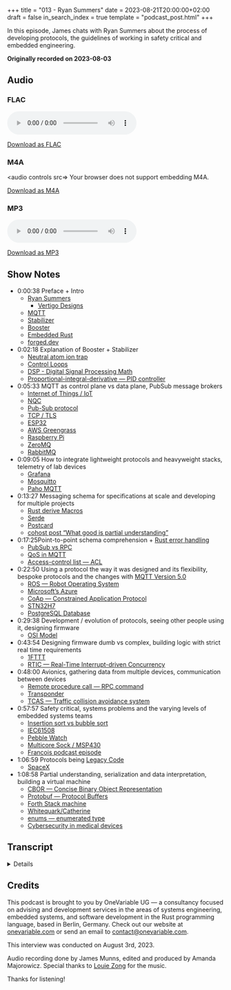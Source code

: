 +++
title = "013 - Ryan Summers"
date = 2023-08-21T20:00:00+02:00
draft = false
in_search_index = true
template = "podcast_post.html"
+++

In this episode, James chats with Ryan Summers about the process of developing protocols, 
the guidelines of working in safety critical and embedded engineering. 

**Originally recorded on 2023-08-03**

<!-- more -->

## Audio

### FLAC

<audio
    controls
    src="">
        Your browser does not support embedding FLAC
</audio>

[Download as FLAC]()

### M4A

<audio
    controls
    src=>
        Your browser does not support embedding M4A.
</audio>

[Download as M4A]()

### MP3

<audio
    controls
    src="">
        Your browser does not support embedding MP3.
</audio>

[Download as MP3]()


## Show Notes
- 0:00:38 Preface + Intro 
    - [Ryan Summers](https://github.com/ryan-summers) 
        - [Vertigo Designs](https://vertigo-designs.com/)
    - [MQTT](https://mqtt.org/)
    - [Stabilizer](https://quartiq.de/stabilizer/)
    - [Booster](https://quartiq.de/booster/)
    - [Embedded Rust](https://docs.rust-embedded.org/book/)
    - [forged.dev](https://forged.dev/)
- 0:02:18 Explanation of Booster + Stabilizer 
    - [Neutral atom ion trap](https://www.hamamatsu.com/eu/en/applications/quantum-technologies/neutral-atoms-and-trapped-ions.html#:~:text=Neutral%20atoms%20and%20trapped%20ions%20use%20laser%20cooling%20to%20cool,create%20potentials%20that%20confine%20ions.)
    - [Control Loops](https://en.wikipedia.org/wiki/Control_loop)
    - [DSP - Digital Signal Processing Math](https://cds.cern.ch/record/1100533/files/p10.pdf)
    - [Proportional-integral-derivative — PID controller](https://en.wikipedia.org/wiki/Proportional%E2%80%93integral%E2%80%93derivative_controller)
- 0:05:33 MQTT as control plane vs data plane, PubSub message brokers 
    - [Internet of Things / IoT](https://en.wikipedia.org/wiki/Internet_of_things)
    - [NQC](http://nqctelecom.vn/en/solutions/oil-gas)
    - [Pub-Sub protocol](https://en.wikipedia.org/wiki/Publish%E2%80%93subscribe_pattern)
    - [TCP / TLS](https://beta.computer-networking.info/syllabus/default/protocols/tls.html#:~:text=TLS%20is%20responsible%20for%20the,this%20encrypted%20and%20authenticated%20bytestream.)
    - [ESP32](https://en.wikipedia.org/wiki/ESP32)
    - [AWS Greengrass](https://aws.amazon.com/greengrass/)
    - [Raspberry Pi](https://www.raspberrypi.com/)
    - [ZeroMQ](https://zeromq.org/)
    - [RabbitMQ](https://www.rabbitmq.com/)
- 0:09:05 How to integrate lightweight protocols and heavyweight stacks, telemetry of lab devices   
    - [Grafana](https://grafana.com/)
    - [Mosquitto](https://mosquitto.org/)
    - [Paho MQTT](https://eclipse.dev/paho/)
- 0:13:27 Messaging schema for specifications at scale and developing for multiple projects 
    - [Rust derive Macros](https://doc.rust-lang.org/reference/procedural-macros.html#derive-macros)
    - [Serde](https://serde.rs/)
    - [Postcard](https://docs.rs/postcard/latest/postcard/)
    - [cohost post “What good is partial understanding”](https://cohost.org/jamesmunns/post/1469045-what-good-is-partial) 
- 0:17:25Point-to-point schema comprehension + [Rust error handling](https://doc.rust-lang.org/book/ch09-00-error-handling.html)
    - [PubSub vs RPC](https://blog.opto22.com/optoblog/request-response-vs-pub-sub-part-1)
    - [QoS in MQTT](https://cedalo.com/blog/understanding-mqtt-qos/)
    - [Access-control list — ACL](https://en.wikipedia.org/wiki/Access-control_list)
- 0:22:50 Using a protocol the way it was designed and its flexibility, bespoke protocols and the changes with [MQTT Version 5.0](https://docs.oasis-open.org/mqtt/mqtt/v5.0/mqtt-v5.0.html) 
    - [ROS — Robot Operating System](https://www.ros.org/)
    - [Microsoft’s Azure](https://azure.microsoft.com/en-us/)
    - [CoAp — Constrained Application Protocol](https://en.wikipedia.org/wiki/Constrained_Application_Protocol)
    - [STN32H7](https://www.st.com/en/microcontrollers-microprocessors/stm32h7-series.html)
    - [PostgreSQL Database](https://www.postgresql.org/)
- 0:29:38 Development / evolution of protocols, seeing other people using it, designing firmware 
    - [OSI Model](https://en.wikipedia.org/wiki/OSI_model)
- 0:43:54 Designing firmware dumb vs complex, building logic with strict real time requirements 
    - [1FTTT](https://ifttt.com/) 
    - [RTIC — Real-Time Interrupt-driven Concurrency](https://rtic.rs/2/book/en/)
- 0:48:00 Avionics, gathering data from multiple devices, communication between devices 
    - [Remote procedure call — RPC command](https://en.wikipedia.org/wiki/Remote_procedure_call)
    - [Transponder](https://en.wikipedia.org/wiki/Transponder_(aeronautics))
    - [TCAS — Traffic collision avoidance system](https://en.wikipedia.org/wiki/Traffic_collision_avoidance_system)
- 0:57:57 Safety critical, systems problems and the varying levels of embedded systems teams  
    - [Insertion sort vs bubble sort](https://pediaa.com/what-is-the-difference-between-bubble-sort-and-insertion-sort/)
    - [IEC61508](https://en.wikipedia.org/wiki/IEC_61508)
    - [Pebble Watch](https://www.pebblecart.com/)
    - [Multicore Sock / MSP430](https://www.ti.com/microcontrollers-mcus-processors/msp430-microcontrollers/overview.html)
    - [Francois podcast episode](https://jamesmunns.com/podcast/004-francois/)
- 1:06:59 Protocols being [Legacy Code](https://enkonix.com/blog/legacy-code/)
    - [SpaceX](https://www.spacex.com/)
- 1:08:58 Partial understanding, serialization and data interpretation, building a virtual machine 
    - [CBOR — Concise Binary Object Representation](https://cbor.io/)
    - [Protobuf — Protocol Buffers](https://protobuf.dev/)
    - [Forth Stack machine](https://en.wikipedia.org/wiki/Forth_(programming_language))
    - [Whitequark/Catherine](https://github.com/whitequark)
    - [enums — enumerated type](https://en.wikipedia.org/wiki/Enumerated_type)
    - [Cybersecurity in medical devices](https://www.fda.gov/medical-devices/digital-health-center-excellence/cybersecurity)

## Transcript

<details>

  
*James Munns*

So I think the thing that originally got us to reach out for a podcast episode was talking about MQTT right? 

*Ryan Summers*

Yeah I think it was mostly MQTT and kind of runtime configuration of devices and kind of embedded and things like that.

*James Munns*

Okay, yeah, because I mean I think the thing that I've seen you work on the most is Stabilizer and I know that's got all of that I assume. I assume like every experiment run is configured and it's always talking over MQTT over ethernet I think, so I think you're basically the perfect person to talk about that about right?

*Ryan Summers*

Yeah, actually Stabilizer is not even the only project I've done for a quarter. There's also Booster which is a big kind of, for you rack mount power amplifier for lasers as well. And so we've kind of tried to make a common stack for them that they can talk and configure to devices, because the idea is to have kind of all of these things in a lab sitting together and network them together hook up lasers maybe sometimes send signals all the way across Germany to other labs and things like that, and so the idea is that you could connect all of these devices have them talk to each other and control things.

*James Munns*

Cool. So before we get too far with all of that — because I want to talk about all of that — Do you want to give yourself a quick introduction?

*Ryan Summers*

Yeah, my name's *Ryan Summers* I have been doing embedded rust for 4, 5 years now something around that. I do embedded consulting and also have a startup doing embedded manufacturing automation. So if you ever want to look up forged.dev.

*James Munns*

Oh you're working — Oh that's right, you have mentioned that you're working with Noah…  

*Ryan Summers*

Yeah I've done a Rust startup too. 

*James Munns*

Very cool.

*Ryan Summers*

So there's many things we could talk about today if you want.

*James Munns*

So you mentioned Stabilizer and Booster. Do you want to give a quick example of what each of those are, and how those typically get used for scientific things?

*Ryan Summers*

Yeah, the easier one to start with is definitely Booster. The general idea is that you've got some kind of signal source that you're going to be using to drive some laser in a lab, and generally the laser needs to be running in some kind of high power, and your signal generator doesn't generate high power and so the idea is run coaxial into this thing, specify how much gain you want on the output and it handles all of the power management and generates the, the necessary gain so that you can actually drive your big laser load. And it's got all kinds of nice safety protection mechanisms. It's got fans in there that you can automatically spin up and keep things cool. It'll handle interlock tripping over power and all kinds of fancy things.

*James Munns*

So what does high power in this case means, because it's one of those domain-specific thing where like sometimes high power means like, an amp and then sometimes high power means like, well it's thousands of amps. But I guess for lasers…  like, because “blind you” starts pretty early with lasers. So I have no difference between like “blinds you” and like, “could cut wood” sort of laser power.

*Ryan Summers*

That's — yeah, no, that's a good question. I don't actually know, I don't do much in the physics realm. The only thing I do know is they they use some of these lasers for things like both neutral atom and ion traps, and so they might need more high power lasers than what I normally would think a laser would be. So I don't know, good question. But there's some pretty beefy fans. The device is pretty large and it has direct mains wall connections. So I Imagine you've probably in the few amps range.

*James Munns*

Gotcha. So that's your — it's your amplifier, but I'm assuming with a much lower latency and a much higher power than your typical, like, speaker amplifier type of system. 

*Ryan Summers*

Yeah.

*James Munns*

Very cool. So then that's Booster, so then what is Stabilizer?

*Ryan Summers*

Yeah, Stabilizer — that's the hard one. The best way to describe it is that it's a Swiss Army Knife in that it takes in arbitrary analog signals, does all kinds of DSP math on that and then generates some analog output. And so essentially you get this big two channel input, do all the math you want in software realm, modify the signal, whatever you want, implement your own control loops, have PID controllers, have low pass filters, all kinds of things and then you generate your DACK signal and you write them out to the buffer. The whole idea is that it's pretty low latency, very deterministic, can handle a whole ton of throughput and it's got a pretty beefy CPU on there so we've got full live stream data streaming so you can offload it onto a computer for analysis. All kinds of good stuff. I think that's where we first started working with MQTT, because there was this need to be able to say, like — Oh, well I need to adjust these filters, or my scientific experiment has these different requirements. And so we're like, well — we don't want to flash the device every time we need to, like, update the filter parameters and because we don't know what they're going to be. Kind of need to adjust in the fly on the lab. And so what it actually allowed us to do was we put MQTT on there, our configuration software, and then we just run some Python scripts that automatically calibrate things.

*James Munns*

So you're using ethernet for the only data link to the device right? But I'm guessing you have a separate channel for high-throughput, digital-acquisition-data data. And then MQTT is primarily your control plane? Or is the data plane also MQTT, just sending serialized data out over MQTT or something like that?

*Ryan Summers*

Nah, so we've got it set up in a few different ways where the data streaming is just kind of raw UDP stream to an endpoint. I think we have it set up so that on MQTT you basically say — stream all of the raw data to this IP address at this port, and once you set that it will just start dumping it out there… but it would be interesting to see if you actually could run that over MQTT because honestly the protocol is pretty tiny on top of the actual data but it's a good question.

*James Munns*

This is one of those things that I was going to poke at: so, I mean, I've done IoT stuff for the last while and it's one of those things that, like, I came from like the avionic side and then went into IoT and first it was a huge culture shock of “What do you mean product cycles aren't measured in the better part of a decade?” or something like that. I was doing a lot of rapid prototyping stuff too for startups and things like that. The change of pace was just really interesting to me. And NQC is not new, I mean like, it has a really interesting history of… I think it came from, like, oil rigs or something like that? The idea was that it was over basically the satellite text messages, and that was the idea was that it was this super low overhead, pub sub protocol so that when you were talking with middle of the ocean satellite ah rigs you could do broadcast and things like that, and then eventually it became the standard that people use for IoT stuff now… where nowadays it's almost exclusively over TCP. Even the embedded systems that I see use it will do it over like an ESP32 for WiFi or some kind of hardwired ethernet or something like that, and everyone's using, like, JSON for the message formats and that's even sort of now even codified by these cloud platforms like AWS Greengrass. It's like web requests over MQTT where it almost feels like you've taken what everyone describes as a lightweight protocol with very embedded-friendly and things like that. It's like well but you're doing tcp with tls. Especially like five or six years ago when the ESP32 wasn't even really a thing there was really only like the A266 and your Wi-Fi choices were usually super limited where everyone's like, “It's this embedded friendly platform!” But then everyone runs it on a Raspberry Pi or something like that and it's like... If you have a device that's doing TLS and doing all of this, why do you need a lightweight message protocol versus something like ZeroMQ or RabbitMQ or, like, any of the other PubSub message brokers, which get used a lot for backend services for either like control plane. I came to you and I reached out to you because you were saying very positive things about MQTT and I was like, I have this big chip on my shoulder from doing a lot of one-off demos where it worked and it's, like, a reasonable protocol and it has very, like, straightforward nice to work with semantics. But it always bugged me as someone who has done a lot of like — either really hard, real-time embedded stuff, or very like “Ah, we've got 8 kilobytes of RAM” kind of thing, when people describe it as like a lightweight embedded protocol and I'm like — as soon as you have TLS like you've sort of left the realm of lightweight protocol. But I guess since your control plane is largely wired ethernet and you're on I'm hoping a fairly well-segmented network… These aren't connected-to-the-internet sort of devices, these are connected-to-local-control-land kind of devices, hopefully.

*Ryan Summers*

Yeah, you make a very good point about the TCP/TLS being a very heavyweight stack,   especially when you're coming into the embedded realm and you have this low bandwidth protocol, ideally. And in reality I kind of have the same assessment as you that it feels weird that you would write this very low overhead protocol and then require this super heavyweight TLS/TCP underneath. In our use case, but we did the exact same thing: we're taking JSON so obviously not using these very condensed packets and we're actually not using MQTT in a manner where we care about kind of throughput and data rates and things like that. I think the main reason we ended up going for it is because it's actually got kind of an ecosystem that's developed around it. Like now we could potentially allow someone who uses one of these devices in the lab to hook straight up to some of those, like, AWS services and start logging all of those things. And one of the nice things we have is suddenly you can spin up Grafana in 5 minutes and get yourself a dashboard that shows everything about the device over the last week and so you can see how hot things were, what kind of gains, how the control loop was behaving. We've actually used this to diagnose why test setups in labs were malfunctioning because like, oh we see this huge correlation where like suddenly when we get a few tenths of a degree C increase on this device, we start seeing — immediately, like the control loop starts getting out of whack and our error starts increasing. I don't know if I'd use it for a really deep real-time, deeply embedded kind of application, but here it works really nicely where we just want to be able to have something that's connected to the network, not think about it, there's a well-established protocol and we can use that for telemetry and control.

*James Munns*

Yeah, that's one of those like make-or-breaks for embedded projects in my opinion is having a backbone to the device that you're talking to and having some sort of protocol where you can do multiple things over. So like, it's almost the first thing that I do on nearly every project is if it's over USB I set up some kind of data pipe over USB where I can send logging messages and command and responses, and then ideally having things like instrumentation command so you can trigger it to do behaviors either for testing or just for like, “Okay, now I've hooked up my oscilloscope onto this and I need to figure out why this relay is glitching a little bit,” and I can look at it and I can just press a button on my laptop and make it do things. And then when you start getting into devices where you have tens or hundreds or thousands especially then having a network where, you can talk to a fleet at once and address them using things like that. And you mentioned being able to use off-the-shelf Python libraries. I've built a lot of bespoke protocols. Like, when I do hobby stuff, I do bespoke everything because that's just you know — that's what brings me joy. But for for customer projects and stuff like that where you're like — I'm not going to be the only one maintaining this. I don't have unlimited time and there are actually deadlines and things like that and, like you said — just being able to have something that everyone deals with with like MQTT plus JSON is great because literally any language can download a library and if you pointed at an IP address or the same broker that all of your end devices are talking about, it doesn't matter whether you speak Python or Rust or Bash or C or whatever you have this sort of like common language where, even though it's not ideal in any sense of the word, the real value is everyone can use it. And I think that's really what I saw for a lot of the iot prototyping if nothing else was — even then Mosquitto was a good well-known broker and there were libraries like the Paho MQTT or dozens of other ones where it was always really easy if you had a device, could do TLS or could do whatever networking you were doing MQTT was always just one of those ‘set it and forget it’ kind of things. Then the problem is it doesn't really give you much on top of that. You've got topics which you can use to subscribe to. Then just the payloads are whatever but everyone uses JSON which means everything's freeform which means everything- like there's no actual schema a lot of the time. It's just okay, we have LED on. We send a message that's like LED state `:``"``on` and it gets like, really ad-hoc. Which on one hand means that you can power through something really quickly — I'm wondering actually how you handle that at scale whether you just have like an internal spec of like, “Topics look like this. We use these kind of wildcards here. We expect all devices to listen to these topics with their name in the thing, or we expect the message schema to be this,” or just by convention like, it just is what it is and you have a markdown document somewhere that has all of the example JSON messages or something in there.

*Ryan Summers*

Yeah, so this is actually where I think things get really interesting with Rust. First of all, we're in the no TLS realm right now, I think the next thing on my plate over the next few months is like, “Maybe we could get embedded TLS running on this, and get that going and talking to Amazon Cloud.” But going back to the the schema, one of the things we wanted on top, I talked about this, is kind of like the runtime configuration. So one would be able to say like, “How do I change a setting on the device in like a sustainable manner where we can reuse this through multiple projects?” So we actually developed a method using Rust derive macros and so you just write a struct in Rust and you just put this derive mini confine and it'll automatically interpret that into an entire tree of strings and publish that automatically over in MQTT of like this is what my current settings tree looks like, and then you can modify those settings to what if you want. And so we have like all of these setting structures for Booster for Stabilizer that have all of their different things that they're using and is all just in a Rust struct. And you just hand that to the MQTT client and say like, “Hey, use this as the settings, derive your tree from it, publish everything that we currently have on boot ups,” so that someone listening knows what settings you're using and then maybe they want to change them and so it makes it really nice because suddenly you can like, “Ah this setting isn't actually what I want.” Just restructure that in Rust and it automatically propagates itself over MQTT and handles all of the publication, so… 

*James Munns*

I see that's really interesting because that's one of the things I've struggled with, because in Rust typically I use like Serde a lot where your schema is your struct definition. I do a lot of like binary serialization with Postcard too, where you really need the schema to match. There's no like, “Oops I don't know about that field, so I'll just skip it,” because in a binary protocol, that just gets interpreted as the next field, which means now all all of your deserialization is garbage and things like that. That’s one of those interesting things where for more dynamic protocols like JSON where you can have new fields and added fields and restructured fields is — how do you handle the case where what your device is sending doesn't match what your tooling is expecting. You mentioned the devices send out their schema on boot, which I guess if you're using like Python or something like that, you can dynamically evaluate and make yourself, like, a dynamic class that has all the fields and things like that you could deal with, or in Rust you could just use like Serde value and interpret that, but when you have to send messages back — Is it just something you can just tell when you've changed the schema because you go, “Wait a second… The tooling is is expecting the word `temp` for temperature but someone changed it to `temp_C` or `temperature` or something…” like that's a really minor renaming change. But there's also a ton of like reorganization and reordering and things like that that can really screw up schemas… I wrote a whole post that was like is there any value in partially understanding a message because if you don't understand it, the best case you can do is gracefully ignore it like from a programmatic standpoint. It's a little different when you have a human operator. And maybe they get, like, a dynamically built GUI and they're expected to go in and, like, as a human, you know, respond to these sort of things. But like if you're writing a long-running script — if you all of a sudden are getting messages that you don't understand, the best thing you can hope for is: your program just goes “Huh, I don't know…” and doesn't do anything that might cause problems or something like that and especially when you have high-powered lasers, you really don't want any, uh, misinterpretation of the kind of settings that you're doing. So I'm interested to hear how you handle that, or if you just like careful deployment, or “we just don't touch the schemas for well-known messages” or…

*Ryan Summers*

Yeah, so that's an interesting point. In regard to schemas — I don't know if you could strictly say that we're publishing a schema. What we are publishing when we first start up is like these are all the settings that are available to you, and this is the current value and right now we're using Serde JSON. A lot of work just happened in the last week or two with Robert refactoring minicon that actually took away the assumptions of knowing that like there's Serde underneath, or that MQTT is used in a way. And the idea now is that you can use it to just map an arbitrary string of keys into an endpoint within your structure. And then you can — anything that implements serialize or deserialize you can pass that in and you pass in your key iterator and then you just say, “Okay, I'll deserialize it when I get to the terminal endpoint.” It'll figure out the type when it's there. The idea is like you could now use this kind of minicon structure over any kind of data link layer like if you had USB or UART or something like that. You could probably use Postcard use this just fine. But in terms of getting back to your question about schema — this is really where Rust error handling is pretty incredible because essentially when you get to the end, someone's given you some payload and said like, “Hey, set the setting to this value.” And really, we're leveraging Serde at that point where we say like, “Hey, try and turn that into the type we want.” And what's really nice is you can start just propagating errors out using just the `?` and levering things go all the way back. But then you can start catching them at the MQTT interface and start using that error formatting, and then print that back as a response over MQTT. And so suddenly, on your Python side or on your PC where you're trying to configure it when someone tries to set a setting, you immediately get a response stream, and says like, “Hey, that deserialization failed because I expected this, like, `/` and this location we didn't get it.” And so it's really cool to be able to see, like, proper error handling written and code immediately translate into this wonderful user experience on the tooling side, but it it also makes it more complicated because as you're writing a library, you're like, “I need to make these errors right, because this propagates all the way back out to the end user.” It's not just code at this point. Someone needs to be able to read this and understand how to fix it.

*James Munns*

Interesting. Yeah, so I mean that's definitely one of those things where yeah, having those kind of channels whether you're setting up a request response… Oh, that's another thing I kind of want to poke at is is like your actual communication model of PubSub versus RPC. But having that ability to get that response back is is huge and the more fidelity that you can give back either that just gets shoved into a log so you can see if this is like a one-off “Oops, see how the message was corrupted on the line,” or the message was partially dropped or things like that or really no, you tried to set `temp` and we don't know what the field `temp` is we only know `temperature` is one of those quick feedback things that becomes a really big deal. The messaging style — it's another thing that I sort of poke at MQTT because you have this world where everyone's connected to a broker. And what I see a lot of people end up doing is they just do a lot of point-to-point communication and almost to the point where they are doing mandatory responses. So every command you send gets an ack which means — or not just an ack but like an ah application layer acknowledgement so — you send the message, the protocol sends back, “Yes, I have received that message.” Depending on your quality of QoS settings, you either then get, like, a double acknowledgement or whatever. And then the application deals with it and then it sends back a message that says, “Yes, that succeeded” or “No, that failed” and things like that where even though you have this PubSub world, you end up doing exclusively point-to-point links.  It is still useful because all of your end devices end up talking back to the same endpoint which is very useful because it means you don't have to think about it and once your tooling or whatever connects to that as well. You have at least the routing to all of that regardless of how they're actually wired up. But — it's not really like PubSub-y you know what I mean? Like if you're always sending one message to one device every single time, it's not very PubSub-y. It's like you have a point to point link with like ah you have a star topology really um and especially when you have like, AWS handling this and then you go oh well, we're also like, you don't really broadcast messages to multiple devices, you end up getting this like point-to-point link enforced by security, which is also not something that MQTT as a protocol super understands, but all of the brokers like the commercial brokers that I've seen — like, not Mosquitto, Mosquitto handles it where you send everything out and everyone could see anything and there's no real like ACLing or there's… Now there's probably ACL-ing but um, but in like managed brokers from AWS or — I'm picking on AWS just because I had a client a couple weeks ago that used Greengrass, so like this is in my brain right now. You end up like, enforcing at the ACL-level that these are all point-to-point links and things like that. So is that something that you actually leverage ready set everyone to this or is it really still like a ah point-to-point link for you. I'm just interested if I can find anyone in the field who has used it sort of the way the protocol was designed rather than, “Oh, this is a protocol that's close enough to what we actually want to do and it means that we don't have to write tooling, so we just use it because it's portable. Even if we're sort of like — not abusing but like — evolution of how the actual protocol gets used.”

*Ryan Summers*

So actually in MQTTV5 they updated a lot of the way MQTT works to support this kind of point-to-point communication a lot more because now messages have properties associated with them. And one of the properties is something called correlation data where it's just a binary blob that you say like, “This is this message” and the intended use case is that you send that message to someone, they inspect all the properties they say, “Ah! There's this correlation data!” and when they generate a response, they're going to put that correlation data in there. And there's one of the properties is like, what is the response topic. So they've obviously recognized that a lot of people are using it in this kind of not traditional PubSub but point-to-point communication and in our case, we're also mainly using it for point-to-point for the configuration stuff. But I really think the main point is that you get the best of both worlds. Because we do use the telemetry for real PubSub usage, where you're broadcasting out your current state to everyone that's listening, and in some cases we've got our telegraph scraper that's collecting it and putting it into a db and influx so that we can start visualizing our dashboard. We've also got our development tools up there looking at it so we can see like, “Ah, what's the state of the devices we're like running? These control loops and stuff” and so really, you get both things which is really nice. Back in my university days, I did a lot of work with ROS the Robot Operating System and that uses the traditional PubSub methodology. And really like that being able to publish data somewhere makes developing your system a lot simpler because you no longer have to think about how tightly structured it is, you just start blasting out the data for everyone to listen to. Maybe someone will need it and then when you're going and working on some other component in the future, you’re like, “Ah yeah, let me just subscribe to that, because I actually, I could use this specific piece of information and I'm going to go and implement my new functionality based on that.” And so really, you don't have to go and modify that original component you made now to get that data because it's just out there in the open for you. So I think really that the benefits of that PubSub style — it's really just flexibility in your design.

*James Munns*

Yeah, and that's actually a really good point because when I was doing MQTT stuff — this is still in the 4-point-whatever days, and that's been five or six years — and you know I'm sure the actual use now that Greengrass has launched and I'm sure there are millions and millions and millions more users now of MQTT than when I was poking around it. I was working at an IoT — it was an iot platform and that was sort of our main ingress from a lot of these devices was MQTT. So we were building a lot of those things, and I think that was around the time when Greengrass launched for the first time and then I think maybe Azure had ah, an offering that came out around the same time and things like that. So it was interesting to see what we did, and you could tell that there were a lot of these patterns being built because we weren't the only ones doing it that way. You know, you could see a lot of other people doing that. So it's- it's interesting to hear that a lot of that has come out in MQTT5, so I might be just totally off base and going, “Ah, it doesn't do like that ,” or- or, “It doesn't act like that” and the answer is maybe in MQTT4 it was awkward but in MQTT5, they’ve just gone, “No, this is how people are using it.” Well, we'll live with it.” But it's interesting because I think you also nail a really big point. There's no, like, ideal pure usage of a tool the way it was designed. It was like you're solving problems, and if it's good enough and it means that you don't have to spend a ton of time developing it and all of that — done, ship it, like… so it's one of those things of like for my personal projects, I super overdo it. It's weird because my brain will turn off for personal projects versus customer projects, because if you ask me a question when I'm just doing hobby stuff I'll be like no, it must be perfect. It has to be like this. But for customer projects I have a much better way of like turning off my brain and being like, “No, we're shipping in three weeks it needs to be done. Good, you know, good enough.” And I think the actual points that you raised of having that ability of a way to talk to the device and tooling that lets you talk to the device and that flexibility to go, “Hey, I need more logs, I need to add more logs, and I need to add the ability to understand these logs very quickly,” is one of those things that really does shine with tools like JSON or MQTT and things like that because you can always throw out another topic which existing tooling doesn't have to pay attention to, they can just pretend like those messages don't exist and you don't have to think about routing or filtering or things like that. It's just like — Ah, I will add up one service that just looks at the like hourly fault rate from every device because then I can see patterns and maybe correlate that with temperature or something like that where it does lend itself to the “Throw all the data into the ether, and catch it, and then worry about data analysis later” or figuring out correlation or trends and things like that and… especially when I was working on IoT devices like that's one of those things where trends end up being a lot more interesting than absolute values. Like in the scientific pursuits and things like that you are very interested in making sure that things are calibrated and accurate and you're very interested in the raw data captured or the process data that's captured. But especially when you have consumer devices or when you're, when you're dealing with the like more operational level rather than the scientific level, trends matter because it might not matter if you have 5 faults an hour or 10 faults an hour or whatever, and maybe some devices will be 5 and some will be 10 and some will be 20 or whatever for some metric of line noise. But when they start changing, that's the really interesting thing because that's when your devices experienced something weird, or you can see those trends even if the devices aren't calibrated to some exact reference where they have a different baseline, but when they all start going up then it becomes really interesting. So I mean, like I feel like that kind of “capture first, process later” or writing pieces of the- the system that only listen to the parts they care about I think that does really shine with MQTT and that's something I deal with some of my bespoke fancy protocols, because I've built this all to be perfect and efficient, then all of a sudden I want to change one thing and everything falls over. So I totally see the value of that… and I don't- well I didn't super mean to put you on the spot of defending MQTT and things like that because I.. I think it's an interesting protocol but it's one of those things where I learned it because I needed to learn it for work. So I mean you learn enough to become productive very quickly and as you're learning, you're sort of battling your preconceived notions in your past experience versus what you're learning and sometimes you hit these hitches where you go like… that's not how it should be, it should be something else… And sometimes the answer is, “Yeah. It should. But it isn't, so… you know… whatever,” and then the other time is, “Ah, you're missing this piece of information.” Which is why you think it doesn't click but it's just because you're missing some step in there. And I've always sort of wondered is my… lack of love or- or problems or chip on my shoulder about MQTT because yeah, it's just, you know, it's evolved. People just use it because it was close enough and don't try and worry about why it's not the way it isn't… or, am I just really missing something? So, that's why I was sort of poking around because I'm interested in hearing someone who really loves using the tool, and seeing if there's just a piece of it that didn't click, or if I'm just undervaluing the flexibility and I go, “Oh, it could be better if it wasn't flexible…” but then that's sort of the key value. You know what I mean?

*Ryan Summers*

So I find it interesting that you're thinking that I'm like the MQTT evangelist here. I would phrase it more as a love-hate relationship. As I'm implementing a client and protocol like, man, this is just so incredibly wonky sometimes. I mean, any protocol has got its own weird quirks right? But ultimately what drove us to use and MQTT was back when we were first starting out on some of these projects we had this need where we're like: We need to control these things. We've got an ethernet connection. We don't want to develop our own bespoke protocol, because we'd like to be able to leverage anything that's kind of out there. And so we are kind of looking around and saying like, “Okay, what- what protocols are there?” and I know CoAP was kind of on our list and MQTT was there… I don't know if we saw many others. But ultimately it was more along the lines of like — what is something that we can give back to the community that doesn't exist yet. Because this is a need that we have, and we can probably imagine that a lot of other people are going to have this. Especially as microcontrollers start having more and more capabilities, like they start seeing the STN32H7. It's incredible what you can do on that chip even if it's not power efficient. Things are getting more connectivity. You see network stacks more often. Libraries are getting much more optimized. You can start fitting things like small TCP on very small devices. And so really, what we wanted to do is like, beauty of this contract is that it's been open source work and so we were able to say — how can we find something, fill a niche in the community and publish it out there that other people could also use it? So I think that was one of the real driving factors from MQTT2 because it's like, hey, this is a widely adopted protocol. There's nothing here that works on embedded in Rust yet, so why don't we go ahead and write a library so other people can use it too if they want. Really, just being able to see kind of what that brings out is really fascinating, because honestly, I had never even heard of MQTT before we went on building this client. We're like yeah, this looks like it fills our needs, and then seeing what comes out as a result, suddenly now two or three years down the line, we have these 5 line Grafana configs and we get this whole dashboard of like all the time series information. And then suddenly they were able to debug like an atom trap and were able to say like, “Ah yeah, when we had the temperature go a little high, our error increased and we lost it.” You wouldn't have that capability without having kind of this connectivity to the device and these easy integration with existing tooling like yeah, the data is theoretically all there but… you made a good point, like when you're looking at these Iot or network connected devices, you're mainly interested in the data over time. You’re not interested in an immediate point like — oh cool, the temperature is 32.5 C, like, that is absolutely meaningless to me. But suddenly when we start looking at it over the time of the day like, oh what's the difference at night versus like, what's the hottest point in the day? Is that going to affect some bar measurements, and is that affecting how the assessive setup is actually working and you can actually start seeing some of that. And that becomes way more fascinating when you aren't looking at it as an individual point, but as a collective whole especially when we don't have the capability to store all of this data on the device and we're not going to write all this bespoke tooling on the computer to collect it all, and keep it all there put it into a Postgres database and write all these visualizes like, no I'm not interested in that. Being able to leverage out there is really what's been powerful from this outcome here. Kind of looking back retrospectively, I don't know if we intended any of this when we first set out, but it's been cool to see.

*James Munns*

Yeah, and that's interesting. So how has that changed for you over the development cycle because, I'm not sure how early you came into the project but having that sort of backbone of connectivity and the ability to get that kind of data — How much of that did you build and lean on in the early stages of development? So not necessarily like developing the protocol, but I assume once you had the protocol up and you were working on it versus the longer term like, evolution of it or maintenance of it or… Has there been any like major shift there, or is that just generally, no, we built them as we needed them and it turns out sometimes they were really useful months later, or they haven't been useful yet, but it doesn't hurt to keep sending them — is that kind of connectivity… How you use that, has that changed over time?

*Ryan Summers*

Oh yeah, definitely. When I first came on to the project I think it had just recently gotten started up. It was 2019, I think the H7 series was relatively new, especially in Rust support, and I think what Robert had done was the very first ethernet small TCP implementation on the H7 using, like, raw registers and stuff. And I think that eventually started making its way into H7 how Richard Cheung — I don't know if I'm pronouncing his name — incorporated that into the HAL after looking at the Stabilizer repo, we like got it all in there and so really, it's been interesting to track from when we first started off on the chip when there really wasn't much support, and kind of leveraging all of the things that were adding into the project and start pushing that with the open source. We started out pretty low level, and we figured out what we needed as we went and we got this kind of like — Okay, now once we've got the basics of MQTT like… We started with a very minimal client. Let's just be able to connect. Let's be able to publish. Let's be able to subscribe. We're not going to worry about retained topics. We're not to worry about topic A releasing or quality of service, like none of that jazz I just want to fire and forget… because the rest of it seems like a lot work. And so we kind of got that going and working and we're publishing telemetry and information about the device and suddenly we're like — Man, it would be really really nice if we could talk back to it. “Change your state, do something else,” command it, like not even to the extent of like modifying setting but even just like telling it, “Hey, I want you to perform some action now,” like set some relays or something, not like configure it like… I dunno, initiate a measurement for example if they're like long running. And so we started seeing like okay, there's these things that we kind of need from a high level in an application, how can we kind of build on top of this now? We've got- like if you think of the OSI model: your TCP, you've got MQTT sitting on top of that, you’re like — Okay, well, we've now got this nice way to talk to a specific device, get these acknowledgements and verify that we're setting it properly, get responses, get feedback. So say for Booster, we've got an example where we want to set the gain on one of the channels, and so we say like set the gate source threshold voltage to 1.7 volts, and then in the response it tells us what the drain current is and so you can now write your control loop on the computer side where you say like okay I'm going to iterate across like all of the thresholds for the transistor gate, and once I start getting the point that I want. Okay now let's start backing off and lower it until we get right, so you can kind of tune it in response with this real-time feedback loop of send a message to the device, get a response back, analyze it figure out what you need to do and suddenly now you've offloaded this entire control algorithm from having to write any firmware where you need to think about timing, you need to think about how you're going to do these asynchronous control lifts, where you set the transistor gate threshold, but then need to wait 10 milliseconds or something until the ABC-update comes in and you need to do this 500, a thousand times and it's just — it becomes this whole mess. But suddenly if like you just expose this functionality but set gate threshold get the response you can do all of that on the computer in Python. And you don't have to think about the complexities that go into that. And it's fascinating, because similar in this vein, one of the the projects that just got finished up is they had that cordup does more than just Booster and Stabilizer, there's all kinds of lab rate hardware they're building for people and one of the setups they had was a neutral atom trap and I believe they actually had Stabilizer or one of their other controllers talking to another device, both of which were running MQTT on these mini comp clients. And basically, one was setting an interlock for the other and saying like — hey, disable yourself now based on its measurements, so it was performing like remote temperature sensing, remotely disabling the other device. To me, that was just really cool to see in the end, because you don't set out with the intent to build these kind of systems. When you're like, “Oh, I want to build an MQTT client. Like you have no idea what it's going to be used for. But then when you see someone coming afterwards and like start connecting all these things together across multiple embedded devices and doing end to end communication like — you see that as buzzword all the time, you're like yeah but when did people actually do that and then suddenly like someone did it. It actually helped to solve their problem and it’s like whoa. That's really cool.

*James Munns*

Yeah, so you poked at a couple things that are interesting because there's very different environments for: we're building a consumer device that is connected for whatever reason, like it talks to MQTT for logging or updates or remote control or something like that, where- where it's intended to be ah, a system to itself. It is doing what it was designed to do, and it does that. And then there's devices where you're designing them more to be lab equipment if that makes sense like you said: that it will be expected that you are not designing the functionality, you are designing the toolkit of functionality to let other people build what they're trying to build and it's interesting. That never works for consumer products, for every consumer product I've ever seen that's like, “Oh, it's flexible and you could do that…” Like 1FTTT is like, the only version of that that I've ever seen that's not really developer focused, but it's like you could make it do what you'd like it to do, or you know there's some platforms for like, home assistant or or things like that. But when you're talking about like a normal retail device like your dishwasher or your fridge or something: like even if it has the ability to have some kind of sensor or send you a notification when your washing is done or something like that. They're not flexible. They are doing what they are meant to be done. But that's interesting that you point out- I mean you're really working in a different field where you are building tools for other people. You're not designing these experiments. You say like, it's a power amplifier like, or it has this or you can write custom firmware or if someone wants something specific. Maybe you're writing some of the logic. Being able to offload that is really interesting and from there… It's always interesting: there's like 2 main approaches that I've seen to people implement embedded systems. It's a range but there's sort of like 2 polar opposites where: one is you design it dumb, like a control system really, like, in the same way that you would design a piece of electronics where you say like, yes it might have some states that it walks through and things like that, and there might be some logic that it handles but primarily I'm treating it as a very dumb, modelable device and you see a lot of things where people just have like a register table where you say like, there's a table of the gate voltage in out, whatever whatever. And then you know almost getting close to like ladder logic with PLCs and things like that where the logic is very limited but it's mostly parameters and you are tuning them and you might be able to control them remotely with some sort of orchestration or something like that. But the system itself does not think. It is set to a value and it maintains a control loop or a pattern or responds to certain events in certain ways like, “Ah, when I get over this threshold, I cut all of these outputs” or something like that. And the other side is people who build systems that are “All of the logic lives on the device.” So I guess that's mostly like where does the logic live, does it live somewhere else and the device that you are building is an extension of that logic that just does it. It expects that it is one piece in the puzzle and it doesn't think it just does what it is told versus people who build firmware that are very complex and thinks and goes, “Ah, when I am this state I have this whole decision tree of how I could react ,or I have this application logic that I'm thinking a lot of, where on one hand that allows you for for very fine grain control, but on the other side it makes it very inflexible like it is it is doing what it is designed to do because all the logic lives on that. I immediately said that there are 2 things and I'm saying that you're doing something in the middle where there are certain tasks like you said where you need that… I'm gonna- I'm going to invoke some audio like DSP language here because it's the only resource I have to draw from where like if you're if you're building a modular synth or something like that: there's typically 2 rates that you think of you think of the audio rate — so I am sampling at 44-1 kilohertz or whatever like I need to be processing samples and things like that — But then they'll typically have a control rate which is much lower than that maybe like 1 kilohertz or 2 kilohertz of like, “Yes, although I can sample 12 channels at 44 Kilohertz, I can only make changes to my filter parameters, or I can only read the knob that's on the front of the device at 1 kilohertz like once a millisecond,” or something like that. And they have this sort of like, you've given a name and given sort of like a model in ah, a pattern of working where like there are 2 different worlds. There is the audio line world and there is the control world and some things operate at control rate and some things operate at that. I've worked on projects that were built really like- and I feel like those audio devices that I just described are much more in the like it is a device that is configurable but it doesn't think a lot for itself. It's much more on that side. It's always interesting to see different groups of embedded people take one of those models or not take one of those models or really try to do the other one while standing in the wrong pile. Like you write all the internal device logic, but you assume that you're going to be configured by everyone so you write this whole Rust API or MQC API  that expects you to do these command and control things but really you can't operate at that at that rate. So, I’ve sort of gone 4 or 5 different places here. But: How much of what you're building ends up being “I have to build logic that knows how to to react immediately at like, hard real-time sort of functionality levels,” versus how much can you defer to being dumb, because you do have this network to talk over and you go, “Look, I'm not here for thinking, I'm here for doing,” and the Python script or the scientist or whoever's automating or controlling this is going to do all the thinking, and how does that rub between line rate of whatever you're sampling or responding to, or your hard real-time guarantees rub against- well how much latency can I expect to get from a Python script that's talking over MQTT to my device?

*Ryan Summers*

Yeah, that- you get into a really interesting point in embedded design and coming from a background where I do a lot of medical devices, where you have these very strict hard real time requirements — It's an interesting point to bring up, where like there are designs where you expose a register level and like, configure me do whatever you want with me, and then there's also lines where everything's self-contained. But in reality I think when you see a lot of the more complex embedded systems, they stand right in the middle where you're trying to abstract away the hard real-time nature of things. So the firmware itself like, especially on Stabilizer, there's a ton of very very hard real-time requirements on it because it's got a sample regularly guaranteed at like 100 megahertz or something like that. And there's all kinds of DNA channels that are coordinating. It's collecting tons of samples into a buffer before it's sharing and interrupts and thankfully we've got RTIC to be able to handle all of this kind of latency management so you can set your DNA to start interrupting you whenever you're in the middle of these kind of MQTT transactions. It's nice because suddenly you can abstract away all of that hard real-time nature and give yourself this super sloppy MQTT interface where you can talk over, and you're not going to interrupt this hard real-time behavior. And then as soon as it's able to, it's going to adjust itself based on what you've sent over the network, and then start behaving that way. So it's really a mix of the 2 of like — yeah, there's this subset of registers enabled, but you're just kind of making a black box underneath. Like, if you're looking at traditional stock designs, you've got a register layer, but then you've got all the logic actually implemented behind that you’re configuring. And I think embedded system design is very similar to that. You're not - I don't want to care about clock domain crossing when I'm writing registers, like I don't want to think about that ever in my day-to-day life. It's kind of interesting. In our case, there's a lot of the intent is that someone buys this hardware and they're going to have a debug probe that they plug into it. And they're most likely going to be forking the repository, writing their own DSP routines and making it do whatever they want. The hardware is very flexible and I think that's one of the things that really drove into our design of kind of this minicon specifying the domain space the settings because now you just have a single Rust derive macro at the top of your setting structure, and if someone forks the repository and wants to add their own settings or configuration like set some GPIOs they can enable that by just adding a new member and they don't have to think about it. And suddenly that propagates out to all the tooling that we made that doesn't know or care about any setting structure. And so it really makes this way more adaptable from someone that may not care about how the internal called the real-time stuff works. Someone besides me definitely doesn't care how all the DNA streams are collecting data and how timers are triggering. Like, I find that super awesome is an embedded guy, I'm sure you find that interesting too. But someone who's doing like PHD research and if quantum physics lab doesn't want to think about an embedded design, they're not an embedded engineer, they want to get their physics experiment up and running and they need to expose some functionality. And so if we can make that easy for them, while still giving all those hard real-time guarantees, that's where you see this really interesting value proposition.

*James Munns*

Yeah, that makes a ton of sense. I spend a lot of time thinking about protocols. So, I joke that the thing that I am good at is making computers talk to other computers, and so much of embedded systems is just that —  whether it's talking to a sensor, or you've got 100 nodes in the field that are talking to a backend or tooling or things like that… a huge amount of the value comes from making computers talk to other computers, which means I think a lot about protocol design and like, different ways of doing things. And it's interesting going back to when I worked in avionics — your airplane is really a network of computers. We even call them line replaceable units — they are purpose-built equipment that have one role and do it really well, and that's sort of the abstraction layer of where it becomes like: I don't think about business logic I think about what the device does and that's- that's device problem to deal with the best way of how do I do the signal processing for a weather radar, or a radar altimeter or something like that, or how do I filter a pressure sensor to get my altitude versus the incoming air speed versus the static altitude a pressure altitude and things like that. It was always interesting because you have all these devices and sometimes you need data from other devices, but also sometimes these devices need to coordinate with each other, where most of the time everything was dumb and so when you talk- when the devices talk to each other, they're mostly just sending their current state — like, and this is the very like control system-y approach of multiple devices I find is — you send what your current values are. So like, my state is this you send, “I would like your state to be this,” and you listen to what the other device's state is so it's not like um, request response like you're not querying the device what is the temperature, or you're not querying the device like what is your angle of attack or or whatever or something like that you say like, “The altitude is this, the altitude is this, the altitude is this, the altitude is this,“ and then when something controls it, you don't send an RPC command. You just listen and you hear ‘the angle of attack is 20°.’ And instead of making a request and response, you just say, “I want you to be 25, I want you to be 25, I want you to be 25,” and that way, you can end up writing these very like control systems-y algorithms on all these devices, where if you're running a PID loop on your input controller for this, it's not like, thinking about, “Oh, has this message been acknowledged or not?” or something like that. It's just listening in sort of like the very control system-y PID loop sort of way of like, I control this input into the device and I'm receiving this output to the device and I need to tune my control loop to operate like that. But there's always 1 or 2 devices that do actually need to coordinate. Sometimes it's because they share an antenna and they need to make sure that they have like coexistence, so only one of them is sending at a time, or there are a couple of like actual request response. 
So, I worked on collision avoidance systems and actually collision avoidance means talking to other planes and so you exchange where you are so you know where all the other planes are and all the other planes know where you are but it actually takes 2 systems to do that. There's the transponder which is saying “I'm here, I'm here, I'm here,” and then there's the TCAS unit which is sending messages like “where are you where are you.” You have one unit that's doing one responsibility and another that's doing another, but essentially your TCAS talks to someone else's transponder, and then their transponder talks back to your transponder. So like, you get this sort of back and forth, where if you are in a mode where you're like, “Hey, tell that plane not to come over here.” You need to send a one-shot message, because you don't want to send out like, “Send them this message, send them this message” — because you want that message to go out once and you want the response to come back once. And so it's always this interesting paradigm, where if you can design your systems to be dumb, then you don't have to think about what is my acknowledgement window or you don't have to think about a response timeout because you just say, “Well, if I stop hearing messages for longer than 500 milliseconds the other device is faulted, or the line is broken, and we're done here,” because it should always send at every 100 millisecond or something like that. This sort of gets back to that PubSub versus request response where when you get people coming from a web background a lot of the times they're thinking in terms of like rest requests and things like that and you end up with this sort of like always RPC world where you send a request and you wait for a response versus when you get the more like double e brained people or people who have worked in control systems you go I don't want that because it's easier to just think of it in terms of a naive control system of there's inputs and outputs and we just are saying what we want and receiving back what they are. I was wondering, how much of the design of your system ends up being more like the web request response sort of world versus the control system “I want you to be this. I am this.” sort of back and forth?

*Ryan Summers*

Yeah, you made me think of something really interesting. It's kind of when you look at these PubSub methodologies. It almost feels like a way for us to take this digitized state. And transform that back into a pseudo-analog continuous time series value of like, “Hey, yeah, my altitudes 1, my altitude’s 1.1, my altitude’s 1.2,” like we discreetly- it's a discrete system but suddenly, you've still got this kind of- you've got time associated with it. You can see trends over time and night. It's interesting when you bring up control systems because it definitely makes sense where you start tying that in, like — when you're thinking about control systems you want to understand it in terms of continuous signals like you don't want to think of it in terms of like command response. It just doesn't make sense when you're trying to do things like that. When  you're applying that in our use case — it’s interesting because when I think about it, like all of the things that are PubSub are these kind of control loop things or data logging, and then all the things that their command response are not related to controllers like when we're trying to do the settings, you send a request like, “Do my setting thing. “And you get a response like, “I did your setting thing, and it worked.” And it's interesting because it's specific when you're doing settings, that's not a control loop but when you're doing telemetry and you're trying to get feedback about state, that is a control loop. That's a really interesting point.

*James Munns*

Yeah, because in aviation, you would just spec the bus and- this is one of those like safety critical- and you've worked in medical devices, so you know this — versus 
the, “Ah! 90% of the time we could be more efficient by doing this!” But in safety critical devices you go, “No. Worst case is the only one that matters, so I will just spec the bus so that it has enough bandwidth.” So like if you say, “I'm going to send configuration state, I'm going to send the entire configuration table on every message at the rate of 100 milliseconds or 500 milliseconds, because then I don't have to care is the device booted or not.” You just say, “I want this, I want this, I want this, I want this,” and then once it starts responding, if it responds with something that doesn't match that, you know it's not listening to you. And if it responds with, “My state is this, my state is this,” and it matches what you sent, you don't have to worry about, like, ack and responses and things like that. But from an efficiency perspective, if your whole configuration table is like, 3 kilobytes and you're sending that every 100 milliseconds over- ah you know ethernet's a wide pipe- but if in aviation you use a lot of like very weird archaic serial protocols that are very low bandwidth or you know if you're using I2C or something like that. That'd be awful for device life or like if the fact that you just have to handle that message every one hundred milliseconds is terrible versus like hey no, we're all you know computers here I change the one field that I want you to change and maybe I can also query you to dump your entire state, or you do that on boot up and I just listen. And you get those differentials which are great but it means that you have to think about the next level of complexity up because you go, “Have I heard this message from this device ever?” or if you reboot your tooling loop but not your embedded system, you have to query it. “Give me your your status because I just woke up and I've never heard it before even though you sent it 5 minutes ago, I've never heard it,” or something like that versus like the really dumb world of you just send the whole thing out all the time - no thinking only sending. You never have to think about that because you just go, “Okay. If I just listen then I know everyone's state and the first time I hear from them, I know that they're alive and awake.” But from an efficiency perspective, that's a terrible idea, and if you were to doing anything with battery life: terrible idea. Even for you, where you want to probably reserve as much bandwidth on your network for raw data samples and something like that: control data is probably not a huge fraction of that. But if you just have to spend the time serializing and deserializing those messages, that's time you could be spent doing DSP or something like that.

*Ryan Summers*

That's actually kind of where the beauty of scatiga the DNA comes in. Suddenly you're like okay, well, especially with RTIC you're like, “Okay, I need to serialize this huge buffer of data, and it's going to take a long time like.” Obviously I'm going to be getting samples in that period, and being able to stop yourself when you're like, “Okay, I've serialized the first `{` of a JSON, and the first `"` of the first field, I'm halfway through the first word. Okay, now we got to go do some ABC, like do some DSB stuff.” It's really interesting to see that. One of the really interesting parts is also when it comes down to real-time in embedded is in your codebase when you're writing functions and you have an edge case where you can say like, “Oh, yeah, we could return early here. We could avoid this expensive calculation.“ Sometimes it's actually better to still do the expensive dumb calculation for no reason, because what it gives you is this known timing characteristic. Suddenly, when you've got this known timing constant, you don't have these weird conditions where most of the time when you're calling this function it works in a millisecond and then sporadically like, garbage collector comes around and it's 99 milliseconds all of a sudden. If you can keep your control loop consistent, you can kind of manage it better, and so sometimes the best path is not the most optimal execution path and you'll say like, even though we could break out early here we're intentionally not doing that. I don't know if that related too much to your earlier question about kind of there quest response stuff, but it kind of jogged an idea in my head.

*James Munns*

Yeah, definitely for safety critical, that’s one of those things where if you have a sorting algorithm, you might just do insertion sort or bubble sort every single time because you know even though it's O(n^2), you know the number is never going to be greater than 30 and it always takes the same amount of time you might not even do the early return path, versus something that you go, “Well, 99% of the time, it's 10 milliseconds to sort these, versus 1 out of every thousand times, it'll be the worst upside down case and it takes 30 times longer and oops now you've overrun your timing domain” and like… Actually, I'd be interested to hear if your experience is the same is that… Consulting is interesting, because embedded in particular I find has a very different knowledge and maturity level company to company. Like I've been in some companies where the embedded systems team know a lot of best practices and know a lot of ways of like conceptualizing or thinking about systems problems or approaching them and things like that. But I've also helped a lot of startups, where they were building a lot of prototypes or or maybe even with ah a team that's not like classically from systems engineering or or embedded systems and you know they kind of got roped into building the first couple prototypes. And now, if they're building like a robot they're getting really close to safety critical like you know. Maybe they're not in a car or in an industrial control robot or something like that… As the startup expands scope, they're getting closer and closer to like, “Ah, that's- you're, you're getting real close to safety critical and you really need to be doing this the like, IEC61508 kind of way or ah, you know, whatever like safety critical standard of analysis…” It's interesting to see sometimes I come in and I get blown away because I learn a ton of stuff because they've just been doing this for forever and they have a process and a way of analyzing. And then sometimes you land at these companies where, especially when like they have 1 or 2 embedded developers that were primarily self-taught or came from like a very different field and got hired into a new domain where they just have no concept of analyzing things like worst case execution time of, “Hey. No, we need to build this as dumb as it can be.” Because when you have to go through qualification process every line of code is a liability, and so like what's the dumbest way that we can build this and still get away with it?” And have that sort of experience where sitting down with them, like we do exactly what you were talking about is like, what's the worst all of these numbers could ever be… like what is the longest latency R80C could give back before it has ah, conversion complete, or what's the longest time it could take to send a message like this, or what's the longest time that we're going to allow this to happen before we declare a fault or something like that. It actually sometimes makes things way easier because you just say, “I don't care about, like ah, this is 90% and this is 90% so statistically, maybe these sometimes-” you just go, “No. Add add add add add. Do I have the CPU budget or the RAM budget or the the code storage budget for all of these things, and does it pass or not?” And if the answer is no, we buy a bigger chip. And if the answer is yes, then we're good to go- or if we can't buy a bigger chip, the question is what can we cut to make to make it go away. It's all exactly those things of like, you stop worrying about statistical ON- whatever because like you only in safety critical, you only care about the worst case because that's what matters or or how quickly can we respond to something going wrong. So yeah again, I don't know if any of this maps back to the protocol stuff but it's interesting having that different domain experience, because just seeing how different industries solve different problems and what's the way you must do it in safety critical would not fly in like, consumer products because everything would be overspec-ed and everything would run longer and everything would be like — well, if it crashes once a week, ideally it does it at night when no one's going to notice. And then just, you know, don't display a splash screen and no one noticed. That's one of my favorite things from the Pebble Watch is: they had a ton of like, fail and reboot quickly stuff, where if you weren't looking at it when it crashed you probably wouldn't have even noticed that it crashed and they would do things like, take core dumps, so the next time you reattach to your phone, they will just kind of quietly upload a core dump when a crash happened, so that it's all sneaky stuff. Someone's not staring at it and there's no like — how bad do things get if it crashes? If your watch reboots once a month, 99% of the time you're not going to be looking at it so you won't even notice it, so like the impact is 0 versus like in your analysis system if you know once a day it crashed and in invalidated a scientist's research that day because all of a sudden, the data was corrupted, or maybe it was really expensive in timer materials to set up that equipment, like, the answer of what's acceptable failure is totally totally different, and that's always like a rub in my head of like, which approach do I take for those kind of things… So I got really far off on that, but it would be interesting to hear if you've experienced really wide gaps in how people do it either just like stylistically or just they don't really know how to do it at all when you come in to help them for consulting.

*Ryan Summers*

I've seen kind of all over the board and I think it comes down to how embedded systems are taught nowadays. In that like oftentimes, they're not. You don't see very many embedded courses in university anymore. I think I had 1 class for 1 semester and then I ended up doing an autonomous robotic submarine and did all of the electrical engineering and microcontrollers for that, and that's essentially how I got my start and embedded and then immediately went into consulting after I graduated. And it's like nobody knows how this stuff works and I wonder if part of it comes down to the fact that it's so dependent on what the capabilities of your chip are. Like you can go from this multicore sock that's got all this kind of connectivity all the way down to like an MSP430 that's been around for 30 years where you've got a hundred kilobytes of RAM. The capabilities between those 2 devices are so divergent that I think you end up seeing a lot of different design methodologies. And in embedded, it's almost more like an art because there's no necessarily like right way to do it necessarily like if it conforms to spec and and it doesn't crash. It works like. And even sometimes crashing is totally a-okay like I mean coming from the safety critical, definitely not. But it's an interesting kind of way of looking at it. So I've seen a lot of people but I've seen a lot of startups where you made this point about going from startup, working your way into safety critical. And it can be a little bit of a dangerous path, because when you go into safety critical designs, a lot of it is about the process. It's not about the code itself. So when you take this startup behavior where we made the prototype, and you turn that into product, you don't have any of the safety process behind you verifying that like, what you did was the right way to do it. And so like yeah, it might work but that doesn't really tell you anything about whether or not it's acceptable to use it in the safety critical context. Which is a weird thing to wrap your head around if you haven't done safety critical stuff before because suddenly like it's not about whether or not the device works. It's about all of the analysis behind it like you could publish the source code for a lot of medical devices and it's meaningless, because people couldn't use it because you can't go and get that approved by the FDA. You need all of this information back there. To be able to say like — hey, this device is safe. We've done all the analysis that no one is going to get hurt. These are all the failure modes and like none of that is there in code. It's all testing. And so you get these wildly different domains where like, we need a prototype in two weeks to verify this product idea. So that we can invest $2 million, hire all these engineers and get it done, but we need to know if it's possible. Versus like, we need to make this device that's not going to kill people that potentially could. And so you get these really interesting design patterns where… there's these weird interplays and it can be dangerous when they cross.

*James Munns*

Yeah… I think you really nailed it on how wide embedded is like embedded spans everything from like I'm writing assembly on ah an 8 bit micro all the way up to like, embedded Linux deployment and we call all of that embedded. Yeah, I did a podcast episode a couple years ago now with Francois from interrupt who used to be at Pebble and we talked about this a lot of like —you talk about how people got into it where, especially on the lower end of when you're talking about like your PIC8s or whatever like, a lot of people were like double Es who were they were the one that was like software inclined, and they figured out how to get the PID Loop running on their PIC so they could have a better motor controller or something like that and they came up from that. Or you get the people from the opposite side who were doing backend services and they had done a little bit of electronic stuff before, so they got roped in to writing the microcontroller code. And you really do have these 2 very different worlds that are smashing together in the middle, where you get this really weird gray area of everything from like 32 bit microcontrollers up to very small microprocessors. There is no one style and there's no one right answer and particularly when everyone's cost optimizing or trying to get the most hard realtime out of everything that they're doing, there's no one size fit all approach; which is, whew, it's something for sure.

*Ryan Summers*

There's also this interesting kind of issue where, um, once you build something and embedded, it's not like software. The second you release code it becomes Legacy Code. It exists out there in the world and you may or may not need to deal with it. At the moment that you're releasing it, you're like yeah this is great. It's perfect. It works fantastically. Obviously never ends up being that way in a few months time and you patch it and make new code. But that stuff stays out there. And so it's kind of an interesting domain where you have to deal with these. Maybe this is a nice loop back and the kind of protocol and discuss and kind of being able to deal with schemas, but like you've got all this old firmware that's sitting out there. It's a snapshot at a point in time like a codebase is obviously organic. It changes as your design, as you learn how to program better or learn new design patterns such as the codebase but the second you put it on a device it freezes. So you get these interesting problems. This is one of the things I've been wanting to solve in MQTT with some of our settings configuration where you could publish some self-representative schema. When I was- I have worked as an intern at SpaceX for a while, and from what I understood about their telemetry protocol. It was really interesting, because they'd reserve like 10% of the packet payload for metadata about what the message itself represented. And then the rest of the 90% was like, the actual payload but it was all binary and serialized so all nice and compact. So essentially all some the back to do on the listening end was get a few of these messages and build up their metadata, and once they got that they could start interpreting all the messages. So you didn't have to know anything about the structure of it, and you could create all this ground support equipment that's listening to data from the rocket builds up its own metadata and then just starts logging that into dumps where they can do analysis after the launch. It was just super fascinating to see and and kind of want to be like. How could we kind of emulate that kind of structure where you have this self-describing data format.

*James Munns*

So I actually spent a ton of time thinking about this recently because Postcard does not encode its own schema, and it’s super compact binary serialization. So like, there's no hints at what field starts and ends where or whatever like CBOR is binary but it it still has that JSON-like schema where you go like — field start, field end, whatever. Or like Protobuf has field number-whatever-whatever-whatever. Even if you can't really understand it, you can still like, interpret some of it. Or if you have a partial understanding, it might be useful, but Postcard has none of that. If you don't know exactly how to interpret those bytes, it's garbage to you. Like, it might as well be meaningless, and I thought a lot about how can I encode that, and I came up with what I thought was a fairly clever way of encoding the schema because Lachlan, someone who- who's hung out before, helped me write a drive macro so it actually walks the schema down so you can get this sort of static struct that describes the recursive structure of the data and then you could serialize that using some like, well-known format or even like, compress it or even just take like, a hash of it to make sure that your scheme is match up. And that's what I wrote that post of “What good is partial understanding?” and I came to the same approach that you saw is, from a code in the field perspective, there is no value. Because if you ship these 2 devices at the same time and you update one to send new data that the new one doesn't know how to field- it has no code to handle that new field like, “Okay, cool, you’re sending me humidity. I know you have sent me a field called humidity. But I don't know what that means, and the code that I shipped on that date knows nothing about humidity.” So like, the best it can do is ignore it. But I think telemetry and logging is the 1 case where that's not true, because you can stick that schema in a database or even like if you heard the schema late, you could go back and reinterpret old messages and things like that and I think telemetry of which logging or tracing counts as- that is one of those things where you go, “If I know nothing about this device in the field, how can I tell what it's trying to tell me?” And I think that is one of those areas where it is really useful, but I think where I sort of lost interest in there I goes, “This will never help me with device to device communication: it will only help me with like post-mortem analysis or something like that…” Which has a ton of value like you've shown, but like um doesn't help you in the field which is what the problem I was trying to tackle at the time and that made me realize like. There is no way because if you've written code that doesn't understand something you can't make it understand it after the fact unless you go like really fancy dynamic programming like Python or something like that. But then still, you're limited by the flexibility that you've put into the the code when you shipped it and snapshot at it like you said.

*Ryan Summers*

Hey, all we've got to do is start putting in deep neural networks on our microcontrollers to be able to interpret the telemetry. That's- it's going to be easy in the future. Trust me, large language models.

*James Munns* 

My approach for doing the schema was I designed a compact forth stack machine 
that described- you would encode how to decode the message… like, the schema wasn't just a schema. The schema was a small forth program that decoded all of the fields for you by essentially like, walking the stack of the the data that you got in-

*Ryan Summers*

Nice.

*James Munns*

-which means that like if you already knew the binary serialization of it, you could just do the raw thing. But if you wanted to dump it into logs, I figured out how in like, a couple dozen or 100 bytes how you could write a very compact forth program. Because Serde only has like 29 data fields and so like if you can recurse with a stack, you can actually decode all of them in a way where you get essentially like, one byte per opcode. And if you feed that into a VM, that opcode can walk the payload essentially. And most of that like 100 and whatever bytes were like the field names. So if you gave up on field names, or if you like you said, you just send field names occasionally where you send like, 1 piece of it that you can reassemble and then deal with it later, you could end up getting a program that can decode it dynamically in just a stupid small amount of time. This is something that Whitequark- or Catherine suggested to me where I was talking about — how do we compress this more when you don't know this information — and she was like, “Well, you make a virtual machine for it.” And at first I thought she was kidding or or joking, and I was thinking about it and I go, “No. That is the right answer” You build this sort of like self-decompressing format or something like that. I guess forth is the very old approach to that, maybe ML is the new approach to that. But like, I literally wrote something, and I go — well, what do I do with this? Like, I can then print it to a console, but I can't do anything with it, because if I don't know what any of these fields mean then like there's no semantic meaning that goes with it. Like- the data is recovered, but you can't teach the meaning after the fact to a program that's already shipped, unless you can send it an update script or an update firmware that then later can interpret it. But then you've flashed new code, so it doesn't matter that it's a schema that it doesn't understand, because you just teach it to understand that. Like this is sort of like, lockstep I got myself into where I go — well, if you can update it, you don't need something that handles this, and if you can't, then there's nothing that you can do to make it understand this. So yeah, it's funny.

*Ryan Summers*

I think that's the reason why as much as I absolutely loathe serialization protocols like JSON,
I think that's why people like them. Because it is a self-descriptive type system where you can just receive it and everyone knows how to understand that data. There's a few things missing, like you aren't able to say upper and lower bounds if you want like, a setting or if you have enums or something you can't say all of the various enums that you support. But by and large it kind of tells you everything you need with just glancing at it and it's relatively human readable. As much as it's not efficient at all at a binary level, it's easy and in cases, especially going back and MQTT like when you got a TCP connection over 100 megabit 5 like, I don't care from wasting a few bytes like it's not that big of a deal like yeah, we've got streaming data and stuff. But it's streaming data: if you miss it this time, you can get it next time. Like there'll be more. It's interesting, where it comes down to ease of use ultimately. Postcard obviously would be really cool but you make a great point where when you get into this machine to machine like, being able to understand the format is meaningless because you have to update it. But with these kind of telemetry protocols, there's usually not something that's kind of trying to interpret it. It's purely just logging everything it gets. And then after the fact you can kind of postmortem go and look at it. So yeah, it makes me wonder: I don't know if there is a good way that you could have a meaningful self-describeable format that would be machine to machine.

*James Munns*

If you figured out let me know. I mean Forth’s answer on this was: don't send data, send programs to each other. So I mean like, you get into things like PostScript where because back in the day when like printers were brand new and you know, switch networks were brand new and things like that. There's a good chance you couldn't actually rasterize- your printer would have 10 times more CPU than your end terminal would, and so there was no way that your end terminal could rasterize a whole PDF, or something equivalent to a PDF to send it to the printer. So what it did instead is — it would send a program that drew it so it would go, “There are lines here, and there is text here, with this font here, and this and this” and so like that was the the other thing. But then you get into the super like crazy world of everyone's a VM for each other's commands versus like that's opposite of what you want in safety critical where you go like: no, I want bounded determinism and strict understanding of each other versus like, hey we just throw programs at each other, and you don't have to think you just do, because we have this like- the common understanding is not the protocol. It's the VM essentially at that point.

*Ryan Summers*

But the buzzword of the last 2 to 3 years at least in medical devices has been cyber security because the US released some presidential decrees that are like, “You shall be cybersecure.” And so there's been a lot of like a lot of the work I've been doing recently is like — how do we ensure that these devices are secure, and that you can't hack them, which is a very meaningful problem to solve. And when you start looking at kind of these remote ‘send me the program to execute’ suddenly that becomes a giant like, that's just like cross-site scripting for your embedded system like. That sounds incredibly dangerous and like a giant hole.

*James Munns*

Yeah, I don't know if I'd recommend it. But it's the only solution I've been able to come up to is how do you build systems that don't have to understand what is asked of them and the answer is well. Then you get into the dynamic world of of scripting languages whether that's JavaScript or Python or whatever. But that's still the ability to send new code and like could you have done that better with over-the-air updates. But, it's interesting. Ah, it's something that I spend a lot of time thinking about for both protocols and like, how how to think about stuff like that. 

*Ryan Summers*

That's interesting. 

*James Munns*

But we've been going for about an hour and a half, and I could go another hour and a half, but I don't think I can keep you here or- and I can't keep myself here. 

*Ryan Summers*

Need to go and get dinner?

*James Munns*

Yeah ah, yeah, we're both in the same time zone. So it is about dinner time. But
It's been excellent to talk to you and I would love to talk to you again soon. But thanks so much for coming on to to chat today. 

*Ryan Summers*

Yeah, thank you so much, it’s been a fun time.

*James Munns*

You mentioned that you're doing consulting in a couple of the companies that you're working for. Is there anything that you've been working on or that you'd like to plug, or to share before we wrap up?

*Ryan Summers*

Check out forged.dev. That's the only plug I've got. If you're building devices come and- come and talk to us.

*James Munns*

Do you want to give a quick ah, explanation of what that is? Because I know what it is, but do you want to give the- do you have the like 30 second elevator pitch of it?

*Ryan Summers*

Oh god I should have this… Okay, let's give it a shot. We automate flashing and programming devices, put it all on the web for you, so you track it. So if you're building a lot of something, we help you do that. I think that- I think that was 30 seconds. 

*James Munns*

Excellent- ah, less than that. So it's all of the like factory installation and testing I assume, or at least basic like smoke test, “Do you wake up? Hello, here's your program,” sort of tooling for people who are building. Automation in the factory. Basically. 

*Ryan Summers*

Yeah, but but it's more than that. It's also like you need to put serial numbers on each device. You need to put all your test programs. You need to run them, collect all your data, do trending, check device requirements all kinds of that. So, that's the intent of forge: that it centralizes all of that, puts it all in 1 place, you put your device in, you plug in the programming port, you hit start, and at the end it tells you if it pass-failed, and then you get all these trend lines while your devices over time and you're able to check if they're passing requirements or where things are going wrong in your factory process.

*James Munns*

That's another one of those things that I see startups really struggle with: they think that they're done once the hardware works, then you go, “No, no, now you start phase 2,” which is — how do you make it so that you can make thousands of these a day with a reasonable failure rate and know when something has gone wrong in your assembly process, and they go- that's like: you finish the first 90% of the project and then you start the next 90% of the project. So I'm super excited to see ah, see where that goes but thank you so much for for coming on, and I'm look forward to talking to you again soon.

*Ryan Summers*

Yeah, thanks for having me!

*James Munns*

All right bye.

*Ryan Summers*

Bye.
</details>

## Credits

This podcast is brought to you by OneVariable UG — a consultancy focused on advising and development services in the areas of systems engineering, embedded systems, and software development in the Rust programming language, based in Berlin, Germany. Check out our website at [onevariable.com](https://onevariable.com/) or send an email to [contact@onevariable.com](mailto:contact@onevariable.com).

This interview was conducted on August 3rd, 2023. 

Audio recording done by James Munns, edited and produced by Amanda Majorowicz. Special thanks to [Louie Zong](https://louiezong.bandcamp.com/) for the music.

Thanks for listening!
